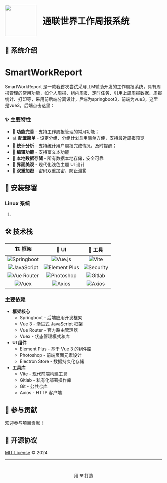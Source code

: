 
<div style="display: flex; align-items: center; gap: 20px;">
  <img src="src\assets\logo.pngg" alt="" style="height: 100px;"/>
  <div style="margin: 0;">
    <h1 style="margin: 0;">通联世界工作周报系统</h1>
  </div>
</div>

<font style="color:#666;"></font>

## 🌟 系统介绍
# SmartWorkReport
SmartWorkReport 是一款我首次尝试采用LLM辅助开发的工作周报系统，具有周报管理的常用功能，如个人周报、组内周报、定时任务、引用上周周报数据、周报统计、打印等，采用前后端分离设计，后端为springboot3，前端为vue3，这里是vue3，后端点击这里：

### ✨ 主要特性
+ 🤖 **功能完善** - 支持工作周报管理的常用功能；
+ 📊 **配置简单** - 设定分组、分组计划启用简单方便，支持最近周报预览
+ 📝 **统计分析** - 支持统计用户周报完成情况，及时提醒；
+ 🎨 **编辑功能** - 支持富文本功能
+ 💾 **本地数据存储** - 所有数据本地存储，安全可靠
+ 🌈 **界面美观** - 现代化浅色主题 UI 设计
+ 🌈 **双重加密** - 密码双重加密，防止泄露

## 🌟 安装部署

### Linux 系统
1. 

## 🛠️ 技术栈

<div align="center" style="width: 100%; max-width: 800px; margin: 0 auto;">

| 🏗️ 框架 | 🎨 UI | 🔧 工具 |
|:-------------:|:-------------:|:-------------:|
| ![Springboot](https://img.shields.io/badge/Springboot-brightgreen?logo=springboot)| ![Vue.js](https://img.shields.io/badge/-Vue.js-4FC08D?style=flat-square&logo=vue.js&logoColor=white) | ![Vite](https://img.shields.io/badge/-Vite-646CFF?style=flat-square&logo=vite&logoColor=white) |
| ![JavaScript](https://img.shields.io/badge/-JavaScript-F7DF1E?style=flat-square&logo=javascript&logoColor=black) | ![Element Plus](https://img.shields.io/badge/-Element%20Plus-409EFF?style=flat-square&logo=element&logoColor=white) | ![Security](https://img.shields.io/badge/springsecurity-brightgreen?logo=springsecurity) |
| ![Vue Router](https://img.shields.io/badge/-Vue%20Router-42B983?style=flat-square&logo=vue.js&logoColor=white) | ![Photoshop](https://img.shields.io/badge/Photoshop-brightgreen?logo=Photoshop) | ![Gitlab](https://img.shields.io/badge/Gitlab-brightgreen?logo=Gitlab) |
| ![Vuex](https://img.shields.io/badge/-Vuex-42B983?style=flat-square&logo=vue.js&logoColor=white) | ![Axios](https://img.shields.io/badge/Electron%20Store-brightgreen?logo=Electron%20Store) | ![Axios](https://img.shields.io/badge/Axios-brightgreen?logo=Axios) |

</div>

### 主要依赖
+ **框架核心**
    - Springboot - 后端应用开发框架
    - Vue 3 - 渐进式 JavaScript 框架
    - Vue Router - 官方路由管理器
    - Vuex - 状态管理模式和库
+ **UI 组件**
    - Element Plus - 基于 Vue 3 的组件库
    - Photoshop - 前端页面元素设计
    - Electron Store - 数据持久化存储
+ **工具库**
    - Vite - 现代前端构建工具
    - Gitlab - 私有化部署操作库
    - Git - 公共仓库
    - Axios - HTTP 客户端


## 🤝 参与贡献
欢迎参与项目贡献！

## 📄 开源协议
[MIT License](https://github.com/Estelle925/SmartBrief/blob/main/LICENSE) © 2024 

---

<p align="center" style="margin-top: 40px; color: #666;">
   <b>用 ❤️ 打造</b>
</p>

